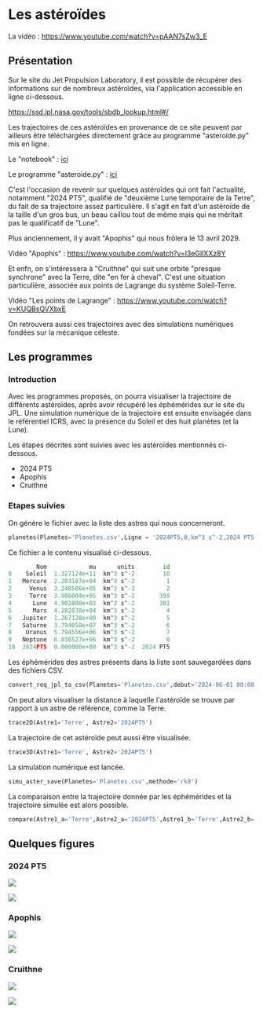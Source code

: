 # Les astéroïdes

La vidéo : https://www.youtube.com/watch?v=pAAN7sZw3_E

## Présentation

Sur le site du Jet Propulsion Laboratory, il est possible de récupérer des informations sur de nombreux astéroïdes, via l'application accessible en ligne ci-dessous.

https://ssd.jpl.nasa.gov/tools/sbdb_lookup.html#/

Les trajectoires de ces astéroïdes en provenance de ce site peuvent par ailleurs être téléchargées directement grâce au programme "asteroide.py" mis en ligne.

Le "notebook" : [ici](asteroide.ipynb)

Le programme "asteroide.py" : [ici](asteroide.py)

C'est l'occasion de revenir sur quelques astéroïdes qui ont fait l'actualité, notamment "2024 PT5", qualifié de "deuxième Lune temporaire de la Terre", du fait de sa trajectoire assez particulière. Il s'agit en fait d'un astéroïde de la taille d'un gros bus, un beau caillou tout de même mais qui ne méritait pas le qualificatif de "Lune".

Plus anciennement, il y avait "Apophis" qui nous frôlera le 13 avril 2029.

Vidéo "Apophis" : https://www.youtube.com/watch?v=l3eGlIXXz8Y

Et enfn, on s'intéressera à "Cruithne" qui suit une orbite "presque synchrone" avec la Terre, dite "en fer à cheval". C'est une situation particulière, associée aux points de Lagrange du système Soleil-Terre.

Vidéo "Les points de Lagrange" : https://www.youtube.com/watch?v=KUQBsQVXbxE

On retrouvera aussi ces trajectoires avec des simulations numériques fondées sur la mécanique céleste.

## Les programmes

### Introduction

Avec les programmes proposés, on pourra visualiser la trajectoire de différents astéroïdes, après avoir récupéré les éphémérides sur le site du JPL. Une simulation numérique de la trajectoire est ensuite envisagée dans le référentiel ICRS, avec la présence du Soleil et des huit planètes (et la Lune).

Les étapes décrites sont suivies avec les astéroïdes mentionnés ci-dessous.

- 2024 PT5
- Apophis
- Cruithne

### Etapes suivies

On génère le fichier avec la liste des astres qui nous concerneront.
```python
planetes(Planetes='Planetes.csv',Ligne = '2024PT5,0,km^3 s^-2,2024 PT5')
```

Ce fichier a le contenu visualisé ci-dessous.
```python
        Nom            mu      units        id
0    Soleil  1.327124e+11  km^3 s^-2        10
1   Mercure  2.203187e+04  km^3 s^-2         1
2     Venus  3.248586e+05  km^3 s^-2         2
3     Terre  3.986004e+05  km^3 s^-2       399
4      Lune  4.902800e+03  km^3 s^-2       301
5      Mars  4.282838e+04  km^3 s^-2         4
6   Jupiter  1.267128e+08  km^3 s^-2         5
7   Saturne  3.794058e+07  km^3 s^-2         6
8    Uranus  5.794556e+06  km^3 s^-2         7
9   Neptune  6.836527e+06  km^3 s^-2         8
10  2024PT5  0.000000e+00  km^3 s^-2  2024 PT5
```

Les éphémérides des astres présents dans la liste sont sauvegardées dans des fichiers CSV.
```python
convert_req_jpl_to_csv(Planetes='Planetes.csv',debut='2024-06-01 00:00:00',fin='2025-06-01 00:00:00',pas='24 h')
```

On peut alors visualiser la distance à laquelle l'astéroïde se trouve par rapport à un astre de référence, comme la Terre.
```python
trace2D(Astre1='Terre', Astre2='2024PT5')
```

La trajectoire de cet astéroïde peut aussi être visualisée.
```python
trace3D(Astre1='Terre', Astre2='2024PT5')
```

La simulation numérique est lancée.
```python
simu_aster_save(Planetes='Planetes.csv',methode='rk8')
```

La comparaison entre la trajectoire donnée par les éphémérides et la trajectoire simulée est alors possible.
```python
compare(Astre1_a='Terre',Astre2_a='2024PT5',Astre1_b='Terre',Astre2_b='2024PT5_simu')
```
## Quelques figures

### 2024 PT5

![](2024PT5_dist.png)

![](2024PT5_traj.png)

### Apophis

![](Apophis_dist.png)

![](Apophis_traj.png)

### Cruithne

![](Cruithne_dist.png)

![](Cruithne_traj.png)
